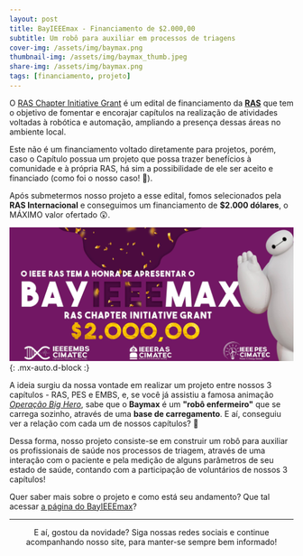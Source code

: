 ```yaml
---
layout: post
title: BayIEEEmax - Financiamento de $2.000,00
subtitle: Um robô para auxiliar em processos de triagens
cover-img: /assets/img/baymax.png
thumbnail-img: /assets/img/baymax_thumb.jpeg
share-img: /assets/img/baymax.png
tags: [financiamento, projeto]
---
```


O [RAS Chapter Initiative Grant](https://www.ieee-ras.org/chapters/support-for-chapters) é um edital de financiamento da [**RAS**](https://www.ieee-ras.org/) que tem o objetivo de fomentar e encorajar capítulos na realização de atividades voltadas à robótica e automação, ampliando a presença dessas áreas no ambiente local.

Este não é um financiamento voltado diretamente para projetos, porém, caso o Capítulo possua um projeto que possa trazer benefícios à comunidade e à própria RAS, há sim a possibilidade de ele ser aceito e financiado (como foi o nosso caso! &#129321;).

Após submetermos nosso projeto a esse edital, fomos selecionados pela **RAS Internacional** e conseguimos um financiamento de **$2.000 dólares**, o MÁXIMO valor ofertado &#128562;.

![BayIEEEmax Financiamento](/assets/img/baymax_premio.png){: .mx-auto.d-block :}

A ideia surgiu da nossa vontade em realizar um projeto entre nossos 3 capítulos - RAS, PES e EMBS, e, se você já assistiu a famosa animação [*Operação Big Hero*](https://www.adorocinema.com/filmes/filme-209529/), sabe que o **Baymax** é um **"robô enfermeiro"** que se carrega sozinho, através de uma **base de carregamento**. E aí, conseguiu ver a relação com cada um de nossos capítulos? &#128556;

Dessa forma, nosso projeto consiste-se em construir um robô para auxiliar os profissionais de saúde nos processos de triagem, através de uma interação com o paciente e pela medição de alguns parâmetros de seu estado de saúde, contando com a participação de voluntários de nossos 3 capítulos!

Quer saber mais sobre o projeto e como está seu andamento? Que tal acessar [a página do BayIEEEmax](ieeecimatec.github.io/project-bayieeemax)?

---
<p style="text-align: center;">
E aí, gostou da novidade?
Siga nossas redes sociais e continue acompanhando nosso site, para manter-se sempre bem informado!
</p>
